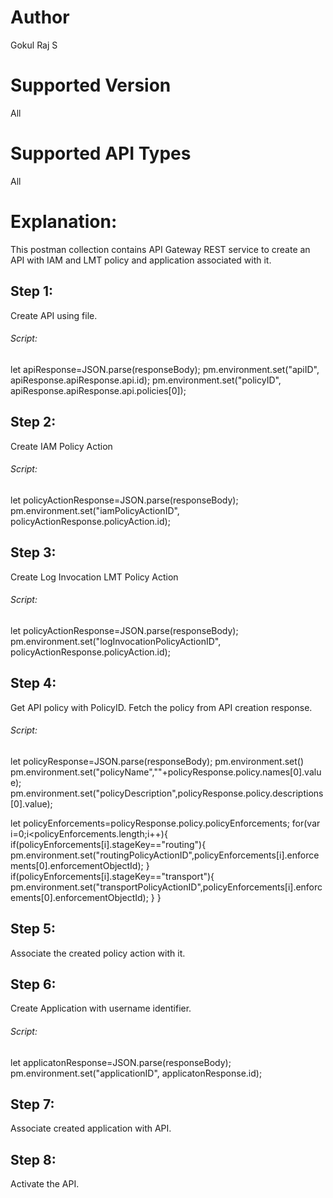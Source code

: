 # Author
Gokul Raj S

# Supported Version
All

# Supported API Types
All

# Explanation:
This postman collection contains API Gateway REST service to create an API with IAM and LMT policy and application associated with it.

## Step 1:
Create API using file.

###### Script:
let apiResponse=JSON.parse(responseBody);
pm.environment.set("apiID", apiResponse.apiResponse.api.id);
pm.environment.set("policyID", apiResponse.apiResponse.api.policies[0]);

## Step 2:
Create IAM Policy Action

###### Script:
let policyActionResponse=JSON.parse(responseBody);
pm.environment.set("iamPolicyActionID", policyActionResponse.policyAction.id);


## Step 3:
Create Log Invocation LMT Policy Action

###### Script:
let policyActionResponse=JSON.parse(responseBody);
pm.environment.set("logInvocationPolicyActionID", policyActionResponse.policyAction.id);


## Step 4:
Get API policy with PolicyID. Fetch the policy from API creation response.

###### Script:
let policyResponse=JSON.parse(responseBody);
pm.environment.set()
pm.environment.set("policyName",""+policyResponse.policy.names[0].value);
pm.environment.set("policyDescription",policyResponse.policy.descriptions[0].value);
    
let policyEnforcements=policyResponse.policy.policyEnforcements;
for(var i=0;i<policyEnforcements.length;i++){
    if(policyEnforcements[i].stageKey=="routing"){
        pm.environment.set("routingPolicyActionID",policyEnforcements[i].enforcements[0].enforcementObjectId);
    }
    if(policyEnforcements[i].stageKey=="transport"){
        pm.environment.set("transportPolicyActionID",policyEnforcements[i].enforcements[0].enforcementObjectId);
    }
}


## Step 5:
Associate the created policy action with it.

## Step 6:
Create Application with username identifier.

###### Script:
let applicatonResponse=JSON.parse(responseBody);
pm.environment.set("applicationID", applicatonResponse.id);

## Step 7:
Associate created application with API.

## Step 8:
Activate the API.
